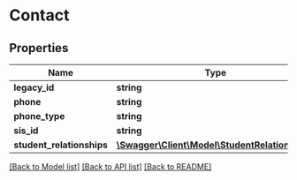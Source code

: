# Contact

## Properties
Name | Type | Description | Notes
------------ | ------------- | ------------- | -------------
**legacy_id** | **string** |  | [optional] 
**phone** | **string** |  | [optional] 
**phone_type** | **string** |  | [optional] 
**sis_id** | **string** |  | [optional] 
**student_relationships** | [**\Swagger\Client\Model\StudentRelationship[]**](StudentRelationship.md) |  | [optional] 

[[Back to Model list]](../../README.md#documentation-for-models) [[Back to API list]](../../README.md#documentation-for-api-endpoints) [[Back to README]](../../README.md)

